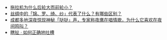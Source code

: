 + [拖拉机为什么后轮大而前轮小？](https://daily.zhihu.com/story/9781776)
+ [丝绸中的「锦、罗、绮、纱」代表了什么？有哪些区别？](https://daily.zhihu.com/story/9781760)
+ [成都多地深夜惊现神秘「哒哒」声，专家称夜鹰在唱情歌，为什么它喜欢在夜间鸣叫？](https://daily.zhihu.com/story/9781769)
+ [瞎扯 · 如何正确地吐槽](https://daily.zhihu.com/story/9781780)
